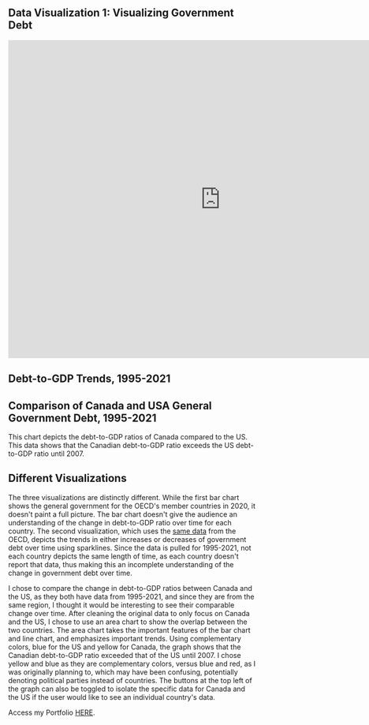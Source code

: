 
## Data Visualization 1: Visualizing Government Debt
<iframe src="https://data.oecd.org/chart/6Y2j" width="860" height="645" style="border: 0" mozallowfullscreen="true" webkitallowfullscreen="true" allowfullscreen="true"><a href="https://data.oecd.org/chart/6Y2j" target="_blank">OECD Chart: General government debt, Total, % of GDP, 2020</a></iframe>

## Debt-to-GDP Trends, 1995-2021
<div class="flourish-embed flourish-chart" data-src="visualisation/12593229"><script src="https://public.flourish.studio/resources/embed.js"></script></div>

## Comparison of Canada and USA General Government Debt, 1995-2021
This chart depicts the debt-to-GDP ratios of Canada compared to the US. This data shows that the Canadian debt-to-GDP ratio exceeds the US debt-to-GDP ratio until 2007.  
<div class="flourish-embed flourish-chart" data-src="visualisation/12598141"><script src="https://public.flourish.studio/resources/embed.js"></script></div>

## Different Visualizations
The three visualizations are distinctly different. While the first bar chart shows the general government for the OECD's member countries in 2020, it doesn't paint a full picture. The bar chart doesn't give the audience an understanding of the change in debt-to-GDP ratio over time for each country. The second visualization, which uses the [same data](https://data.oecd.org/chart/6Y2j) from the OECD, depicts the trends in either increases or decreases of government debt over time using sparklines. Since the data is pulled for 1995-2021, not each country depicts the same length of time, as each country doesn't report that data, thus making this an incomplete understanding of the change in government debt over time. 

I chose to compare the change in debt-to-GDP ratios between Canada and the US, as they both have data from 1995-2021, and since they are from the same region, I thought it would be interesting to see their comparable change over time. After cleaning the original data to only focus on Canada and the US, I chose to use an area chart to show the overlap between the two countries. The area chart takes the important features of the bar chart and line chart, and emphasizes important trends. Using complementary colors, blue for the US and yellow for Canada, the graph shows that the Canadian debt-to-GDP ratio exceeded that of the US until 2007. I chose yellow and blue as they are complementary colors, versus blue and red, as I was originally planning to, which may have been confusing, potentially denoting political parties instead of countries. The buttons at the top left of the graph can also be toggled to isolate the specific data for Canada and the US if the user would like to see an individual country's data. 

Access my Portfolio [HERE](https://amsen94.github.io/data-viz/).
